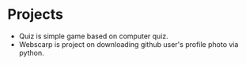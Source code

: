 # Projects
* Quiz is simple game based on computer quiz.
* Webscarp is project on downloading github user's profile photo via python.
